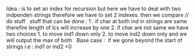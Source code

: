 Idea : is to set an index for recursion but here we have to deal with two indpenden strings therefore we have to set 2 indexes. then we compare // do stuff
​
​
stuff that can be done :
1 . if char at both ind in strings are same therefire length of lcs will increase by one
2. if char are not same we have two choices 1. to move ind1 down only 2. to move ind2 down only and we will output the max of both
​
​
Base case :
​
if we gone beyond the start of strings i.e : ind1 or ind2  <0